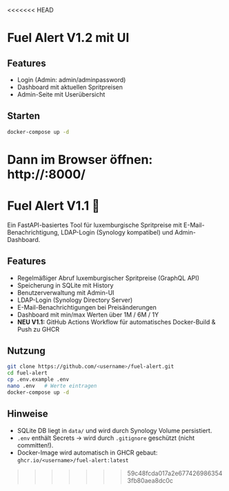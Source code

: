 <<<<<<< HEAD
# Fuel Alert V1.2 mit UI

## Features
- Login (Admin: admin/adminpassword)
- Dashboard mit aktuellen Spritpreisen
- Admin-Seite mit Userübersicht

## Starten
```bash
docker-compose up -d
```
Dann im Browser öffnen: http://<NAS-IP>:8000/
=======
# Fuel Alert V1.1 🚀

Ein FastAPI-basiertes Tool für luxemburgische Spritpreise mit E-Mail-Benachrichtigung,
LDAP-Login (Synology kompatibel) und Admin-Dashboard.

## Features
- Regelmäßiger Abruf luxemburgischer Spritpreise (GraphQL API)
- Speicherung in SQLite mit History
- Benutzerverwaltung mit Admin-UI
- LDAP-Login (Synology Directory Server)
- E-Mail-Benachrichtigungen bei Preisänderungen
- Dashboard mit min/max Werten über 1M / 6M / 1Y
- **NEU V1.1:** GitHub Actions Workflow für automatisches Docker-Build & Push zu GHCR

## Nutzung
```bash
git clone https://github.com/<username>/fuel-alert.git
cd fuel-alert
cp .env.example .env
nano .env   # Werte eintragen
docker-compose up -d
```

## Hinweise
- SQLite DB liegt in `data/` und wird durch Synology Volume persistiert.
- `.env` enthält Secrets → wird durch `.gitignore` geschützt (nicht committen!).
- Docker-Image wird automatisch in GHCR gebaut: `ghcr.io/<username>/fuel-alert:latest`
>>>>>>> 59c48fcda017a2e6774269863543fb80aea8dc0c
